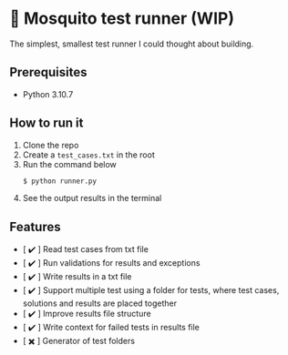 # 🦟 Mosquito test runner (WIP)

The simplest, smallest test runner I could thought about building.

## Prerequisites

- Python 3.10.7

## How to run it

1. Clone the repo
2. Create a `test_cases.txt` in the root
3. Run the command below
   ```sh
   $ python runner.py
   ```
4. See the output results in the terminal

## Features

- [ :heavy_check_mark: ] Read test cases from txt file
- [ :heavy_check_mark: ] Run validations for results and exceptions
- [ :heavy_check_mark: ] Write results in a txt file
- [ :heavy_check_mark: ] Support multiple test using a folder for tests, where test cases, solutions and results are placed together
- [ :heavy_check_mark: ] Improve results file structure
- [ :heavy_check_mark: ] Write context for failed tests in results file
- [ :heavy_multiplication_x: ] Generator of test folders
